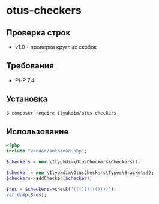 # otus-checkers

## Проверка строк

- v1.0 - проверка круглых скобок

## Требования
- PHP 7.4

## Установка
```bash
$ composer require ilyukdim/otus-checkers
```

## Использование

```php
<?php
include "vendor/autoload.php";

$checkers = new \Ilyukdim\OtusCheckers\Checkers();

$checker = new \Ilyukdim\OtusCheckers\Types\Brackets();
$checkers->addChecker($checker);

$res = $checkers->check('((()))((())))');
var_dump($res);
```